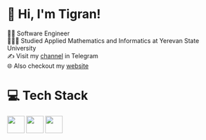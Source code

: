 # 👋 Hi, I'm Tigran!  
  
👨‍💻 Software Engineer  
👩🏻‍🎓 Studied Applied Mathematics and Informatics at Yerevan State University  
✍️ Visit my [channel](https://t.me/primus_blog) in Telegram  
🌐 Also checkout my [website](https://tigranhayrapetyan.dev)
  
  
# 💻 Tech Stack
<p float="left">
  <img src="https://cdn.jsdelivr.net/gh/devicons/devicon/icons/csharp/csharp-original.svg" width="40" />
  <img src="https://cdn.jsdelivr.net/gh/devicons/devicon/icons/go/go-original.svg" width="40" />
  <img src="https://cdn.jsdelivr.net/gh/devicons/devicon/icons/python/python-original.svg" width="40" />
</p>
